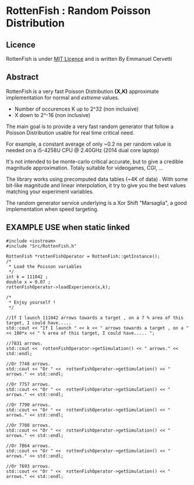 RottenFish : Random Poisson Distribution
=====================

Licence
---------------------------------------
RottenFish is under [MIT Licence](https://fr.wikipedia.org/wiki/Licence_MIT) and is written By Emmanuel Cervetti

Abstract
---------------------------------------

RottenFish is a very fast Poisson Distribution **(X,K)** approximate implementation for normal and *extreme* values.

* Number of occurences K up to 2^32 (non inclusive)
* X down to 2^-16 (non inclusive)

The main goal is to provide a very fast random generator that follow a Poisson Distribution usable for real time critical need.

For example, a constant average of only ~0.2 ns per random value is needed on a i5-4258U CPU @ 2.40GHz (2014 dual core laptop)


It's not intended to be monte-carlo critical accurate, but to give a credible magnitude approximation.
Totaly suitable for videogames, CGI, ...

The library works using precomputed data tables (~4K of data) .
With some bit-like magnitude and linear interpolation, it try to give you the best values matching your experiment variables.

The random generator service underlying is a Xor Shift "Marsaglia", a good implementation when speed targeting.


 EXAMPLE USE when static linked
 -----------------------------------
    #include <iostream>
    #include "Src/RottenFish.h"
 
    RottenFish *rottenFishOperator = RottenFish::getInstance();
    /*
     * Load the Poisson variables
     */
    int k = 111042 ;
    double x = 0.07 ;
    rottenFishOperator->loadExperience(x,k);
    
    /*
     * Enjoy yourself !
     */
     
    //If I launch 111042 arrows towards a target , on a 7 % area of this target, I could have.....
    std::cout << "If I launch " << k << " arrows towards a target , on a "<< 100*x << " % area of this target, I could have..... ";
    
    //7831 arrows. 
    std::cout <<  rottenFishOperator->getSimulation() << " arrows." << std::endl;
    
    //Or 7748 arrows.
    std::cout << "Or " <<  rottenFishOperator->getSimulation() << " arrows." << std::endl;
    
    //Or 7757 arrows.
    std::cout << "Or " <<  rottenFishOperator->getSimulation() << " arrows." << std::endl;
    
    //Or 7790 arrows.
    std::cout << "Or " <<  rottenFishOperator->getSimulation() << " arrows." << std::endl;
    
    //Or 7708 arrows.
    std::cout << "Or " <<  rottenFishOperator->getSimulation() << " arrows." << std::endl;
    
    //Or 7864 arrows.
    std::cout << "Or " <<  rottenFishOperator->getSimulation() << " arrows." << std::endl;
    
    //Or 7693 arrows.
    std::cout << "Or " <<  rottenFishOperator->getSimulation() << " arrows." << std::endl;
